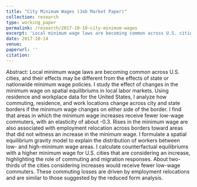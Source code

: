 ```yaml
---
title: "City Minimum Wages (Job Market Paper)"
collection: research
type: working_paper
permalink: /research/2017-10-10-city-minimum-wages
excerpt: 'Local minimum wage laws are becoming common across U.S. cities, and their effects may be different from effects of state or nation-wide minimum wage policies. I study the effect of changes in minimum wages on spatial equilibria in local labor markets. Using residence and workplace data for the U.S., I analyze how commuting, residence and work locations change across city and state borders when minimum wages change on either side of the border.'
date: 2017-10-14
venue: 
paperurl: ''
citation: 
---
```

Abstract: Local minimum wage laws are becoming common across U.S. cities, and their effects may be different from the effects of state or nationwide minimum wage policies. I study the effect of changes in the minimum wage on spatial equilibriums in local labor markets. Using residence and workplace data for the United States, I analyze how commuting, residence, and work locations change across city and state borders if the minimum wage changes on either side of the border. I find that areas in which the minimum wage increases receive fewer low-wage commuters, with an elasticity of about -0.3. Rises in the minimum wage are also associated with employment relocation across borders toward areas that did not witness an increase in the minimum wage. I formulate a spatial equilibrium gravity model to explain the distribution of workers between low- and high-minimum wage areas. I calculate counterfactual equilibriums with a higher minimum wage for U.S. cities that are considering an increase, highlighting the role of commuting and migration responses. About two-thirds of the cities considering increases would receive fewer low-wage commuters. These commuting losses are driven by employment relocations and are similar to those suggested by the reduced form analysis.
